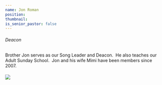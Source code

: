 ```yaml
---
name: Jon Roman
position:
thumbnail:
is_senior_pastor: false
---
```



###### Deacon

Brother Jon serves as our Song Leader and Deacon. &nbsp;He also teaches our Adult Sunday School. &nbsp;Jon and his wife Mimi have been members since 2007.

#### ![](/uploads/versions/4332---x----2987-4510x---.jpg)